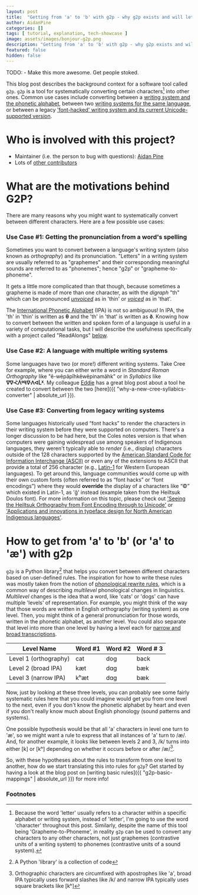 ```yaml
---
layout: post
title:  "Getting from 'a' to 'b' with g2p - why g2p exists and will let you do awesome things"
author: AidanPine
categories: []
tags: [ tutorial, explanation, tech-showcase ]
image: assets/images/bonjour-g2p.png
description: "Getting from 'a' to 'b' with g2p - why g2p exists and will let you do awesome things"
featured: false
hidden: false
---
```


TODO:
    - Make this more awesome. Get people stoked.

This blog post describes the background context for a software tool called `g2p`. `g2p` is a tool for systematically converting certain characters[^1] into other ones. Common use cases include converting between a [writing system and the phonetic alphabet](#use-case-1-getting-the-pronunciation-from-a-words-spelling), between two [writing systems for the same language](#use-case-2-a-language-with-multiple-writing-systems), or between a legacy ['font-hacked' writing system and its current Unicode-supported version](#use-case-3-converting-from-legacy-writing-systems).

# Who is involved with this project?

- Maintainer (i.e. the person to bug with questions): [Aidan Pine](https://aidanpine.ca)
- Lots of [other contributors](https://github.com/roedoejet/g2p/graphs/contributors)

# What are the motivations behind G2P?

There are many reasons why you might want to systematically convert between different characters. Here are a few possible use cases:

### Use Case #1: Getting the pronunciation from a word's spelling

Sometimes you want to convert between a language's writing system (also known as *orthography*) and its pronunciation. "Letters" in a writing system are usually referred to as "graphemes" and their corresponding meaningful sounds are referred to as "phonemes"; hence "g2p" or "grapheme-to-phoneme". 

It gets a little more complicated than that though, because sometimes a grapheme is made of more than one character, as with the *digraph* "th" which can be pronounced *[unvoiced](https://www.thoughtco.com/voiced-and-voiceless-consonants-1212092#:~:text=Voiceless%20consonants%20do%20not%20use,as%20in%20%22thing%22)* as in 'thin' or *[voiced](https://www.thoughtco.com/voiced-and-voiceless-consonants-1212092#:~:text=Voiced%20Consonants,-Your%20vocal%20cords&text=As%20you%20pronounce%20a%20letter,W%2C%20Y%2C%20and%20Z.)* as in 'that'.

The [International Phonetic Alphabet](https://en.wikipedia.org/wiki/International_Phonetic_Alphabet) (IPA) is not so ambiguous! In IPA, the 'th' in 'thin' is written as **θ** and the 'th' in 'that' is written as **ð**. Knowing how to convert between the written and spoken form of a language is useful in a variety of computational tasks, but I will describe the usefulness specifically with a project called "ReadAlongs" [below](#readalongs).

### Use Case #2: A language with multiple writing systems

Some languages have two (or more!) different writing systems. Take Cree for example, where you can either write a word in *Standard Roman Orthography* like "ê-wêpâpîhkêwêpinamâhk" or in *Syllabics* like **ᐁᐍᐹᐲᐦᑫᐍᐱᐊᒫᕽ**. My colleague [Eddie](https://eddieantonio.ca) has a great blog post about a tool he created to convert between the two [here]({{ "why-a-new-cree-syllabics-converter" | absolute_url }}).

### Use Case #3: Converting from legacy writing systems

Some languages historically used “font hacks” to render the characters in their writing system before they were supported on computers. There's a longer discussion to be had here, but the Coles notes version is that when computers were gaining widespread use among speakers of Indigenous languages, they weren't typically able to *render* (i.e., display) characters outside of the 128 characters supported by the [American Standard Code for Information Interchange (ASCII)](https://en.wikipedia.org/wiki/ASCII) or even any of the extensions to ASCII that provide a total of 256 character (e.g., [Latin-1](https://en.wikipedia.org/wiki/ISO/IEC_8859-1) for Western European languages). To get around this, language communities would come up with their own custom fonts (often referred to as “font hacks” or “font encodings”) where they would **override** the display of a characters like “©” which existed in Latin-1, as 'ǧ' instead (example taken from the Heiltsuk Doulos font). For more information on this topic, please check out ['Seeing the Heiltsuk Orthography from Font Encoding through to Unicode'](http://aidanpine.ca/static/cv/pdfs/Pine-Turin-Convertextract-2018.pdf) or ['Applications and innovations in typeface design for North American Indigenous languages'](https://markturin.sites.olt.ubc.ca/files/2020/06/Schillo_Turin_typeface_2020.pdf).

# How to get from 'a' to 'b' (or 'a' to 'æ') with g2p

`g2p` is a Python library[^2] that helps you convert between different characters based on user-defined rules. The inspiration for how to write these rules was mostly taken from the notion of [phonological rewrite rules](https://en.wikipedia.org/wiki/Phonological_rule), which is a common way of describing *multilevel* phonological changes in linguistics. *Multilevel* changes is the idea that a word, like 'cats' or 'dogs' can have multiple 'levels' of representation. For example, you might think of the way that those words are written in English orthography (writing system) as one level. Then, you might think of a general pronunciation for those words, written in the phonetic alphabet, as another level. You could also separate that level into more than one level by having a level each for [narrow and broad transcriptions](https://en.wikipedia.org/wiki/Phonetic_transcription#Narrow_versus_broad_transcription:~:text=orthography.-,Narrow%20versus%20broad%20transcription).

| Level Name |  Word #1   |  Word #2  | Word # 3 |
|---|---|---|---|
| Level 1 (orthography) | cat | dog | back |
| Level 2 (broad IPA) | kæt | dɑɡ | bæk |
| Level 3 (narrow IPA) | kʰæt | dɑɡ | bæk |

Now, just by looking at these three levels, you can probably see some fairly systematic rules here that you could imagine would get you from one level to the next, even if you don't know the phonetic alphabet by heart and even if you don't really know much about English phonology (sound patterns and systems).

One possible hypothesis would be that all 'a' characters in level one turn to 'æ', so we might want a rule to express that all instances of 'a' turn to /æ/. And, for another example, it looks like between levels 2 and 3, /k/ turns into either [k] or [kʰ] depending on whether it occurs before or after /æ/[^3]. 

So, with these hypotheses about the rules to transform from one level to another, how do we start translating this into rules for `g2p`? Get started by having a look at the blog post on [writing basic rules]({{ "g2p-basic-mappings" | absolute_url }}) for more info!

### Footnotes

[^1]: Because the word 'letter' usually refers to a character within a specific alphabet or writing system, instead of 'letter', I'm going to use the word 'character' throughout this post. Similarly, despite the name of this tool being 'Grapheme-to-Phoneme', in reality `g2p` can be used to convert any characters to any other characters, not just graphemes (contrastive units of a writing system) to phonemes (contrastive units of a sound system).
[^2]: A Python 'library' is a collection of code
[^3]: Orthographic characters are circumfixed with apostrophes like 'a', broad IPA typically uses forward slashes like /k/ and narrow IPA typically uses square brackets like [kʰ]